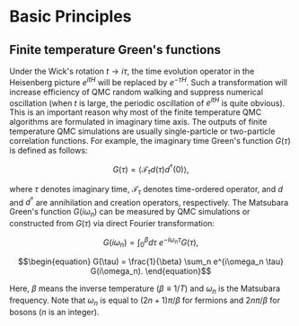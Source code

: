 # Basic Principles

## Finite temperature Green's functions

Under the Wick's rotation $t \to i\tau$, the time evolution operator in the Heisenberg picture $e^{itH}$ will be replaced by $e^{-\tau H}$. Such a transformation will increase efficiency of QMC random walking and suppress numerical oscillation (when $t$ is large, the periodic oscillation of $e^{itH}$ is quite obvious). This is an important reason why most of the finite temperature QMC algorithms are formulated in imaginary time axis. The outputs of finite temperature QMC simulations are usually single-particle or two-particle correlation functions. For example, the imaginary time Green's function $G(\tau)$ is defined as follows: 
```math
\begin{equation}
G(\tau) = \langle \mathcal{T}_{\tau} d(\tau) d^{\dagger}(0) \rangle,
\end{equation}
```
where $\tau$ denotes imaginary time, $\mathcal{T}_{\tau}$ denotes time-ordered operator, and $d$ and $d^{\dagger}$ are annihilation and creation operators, respectively. The Matsubara Green's function $G(i\omega_n)$ can be measured by QMC simulations or constructed from $G(\tau)$ via direct Fourier transformation:
```math
\begin{equation}
G(i\omega_n) = \int^{\beta}_0 d\tau~e^{-i\omega_n \tau} G(\tau),
\end{equation}
```
```math
\begin{equation}
G(\tau) = \frac{1}{\beta} \sum_n e^{i\omega_n \tau} G(i\omega_n).
\end{equation}
```
Here, $\beta$ means the inverse temperature ($\beta \equiv 1/T$) and $\omega_n$ is the Matsubara frequency. Note that $\omega_n$ is equal to $(2n + 1) \pi / \beta$ for fermions and $2n\pi/ \beta$ for bosons ($n$ is an integer).
